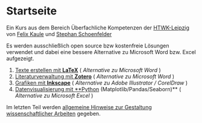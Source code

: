 # Startseite

Ein Kurs aus dem Bereich Überfachliche Kompetenzen der [HTWK-Leipzig](http://www.htwk-leipzig.de) von [Felix Kaule](https://fing.htwk-leipzig.de/fakultaet/wissenschaftliche-mitarbeitende/felix-kaule/) und [Stephan Schoenfelder](https://fing.htwk-leipzig.de/fakultaet/professuren/prof-stephan-schoenfelder/)

Es werden ausschließlich open source bzw kostenfreie Lösungen verwendet und dabei eine bessere Alternative zu Microsoft Word bzw. Excel aufgezeigt.

1. [Texte erstellen mit **LaTeX**](LaTeX/LaTeX_Uebersicht.md) ( *Alternative zu Microsoft Word* )
1. [Literaturverwaltung mit **Zotero**](Zotero/Zotero_Uebersicht.md) ( *Alternative zu Microsoft Word* )
1. [Grafiken mit **Inkscape**](Inkscape/Inkscape_Uebersicht.md) ( *Alternative zu Adobe Illustrator / CorelDraw* )
1. [Datenvisualisierung mit **Python](Python/Python_Uebersicht.md) (Matplotlib/Pandas/Seaborn)** ( *Alternative zu Microsoft Excel* )

Im letzten Teil werden [allgemeine Hinweise zur Gestaltung wissenschaftlicher Arbeiten](Hinweise_Abschlussarbeiten/Hinweise_Uebersicht.md) gegeben.